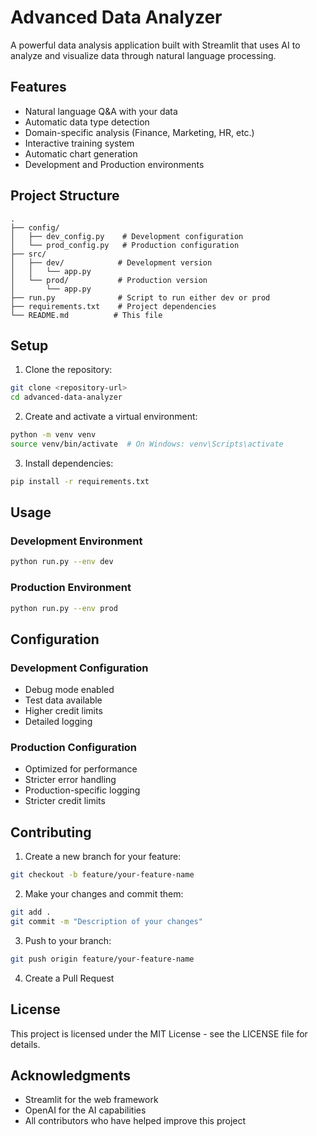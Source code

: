 # Advanced Data Analyzer

A powerful data analysis application built with Streamlit that uses AI to analyze and visualize data through natural language processing.

## Features

- Natural language Q&A with your data
- Automatic data type detection
- Domain-specific analysis (Finance, Marketing, HR, etc.)
- Interactive training system
- Automatic chart generation
- Development and Production environments

## Project Structure

```
.
├── config/
│   ├── dev_config.py    # Development configuration
│   └── prod_config.py   # Production configuration
├── src/
│   ├── dev/            # Development version
│   │   └── app.py
│   └── prod/           # Production version
│       └── app.py
├── run.py              # Script to run either dev or prod
├── requirements.txt    # Project dependencies
└── README.md          # This file
```

## Setup

1. Clone the repository:
```bash
git clone <repository-url>
cd advanced-data-analyzer
```

2. Create and activate a virtual environment:
```bash
python -m venv venv
source venv/bin/activate  # On Windows: venv\Scripts\activate
```

3. Install dependencies:
```bash
pip install -r requirements.txt
```

## Usage

### Development Environment
```bash
python run.py --env dev
```

### Production Environment
```bash
python run.py --env prod
```

## Configuration

### Development Configuration
- Debug mode enabled
- Test data available
- Higher credit limits
- Detailed logging

### Production Configuration
- Optimized for performance
- Stricter error handling
- Production-specific logging
- Stricter credit limits

## Contributing

1. Create a new branch for your feature:
```bash
git checkout -b feature/your-feature-name
```

2. Make your changes and commit them:
```bash
git add .
git commit -m "Description of your changes"
```

3. Push to your branch:
```bash
git push origin feature/your-feature-name
```

4. Create a Pull Request

## License

This project is licensed under the MIT License - see the LICENSE file for details.

## Acknowledgments

- Streamlit for the web framework
- OpenAI for the AI capabilities
- All contributors who have helped improve this project